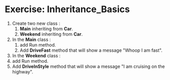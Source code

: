 ﻿# Exercise: Inheritance_Basics

1. Create two new class :
   1. **Main** inheriting from **Car**. 
   2. **Weekend** inheriting from **Car**. 
2. In the **Main** class :
   1. add Run method.
   2. Add **DriveFast** method that will show a message "Whoop I am fast".
3.  In the **Weekend** class :
   1. add Run method.
   2. Add **DriveInStyle** method that will show a message "I am cruising on the highway".  
